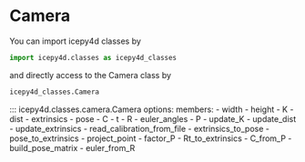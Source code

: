 # Camera

You can import icepy4d classes by

```python
import icepy4d.classes as icepy4d_classes
```

and directly access to the Camera class by

```python
icepy4d_classes.Camera
```

::: icepy4d.classes.camera.Camera
    options:
      members:
        - width
        - height
        - K
        - dist
        - extrinsics
        - pose
        - C
        - t
        - R
        - euler_angles
        - P
        - update_K
        - update_dist
        - update_extrinsics
        - read_calibration_from_file
        - extrinsics_to_pose
        - pose_to_extrinsics
        - project_point
        - factor_P
        - Rt_to_extrinsics
        - C_from_P
        - build_pose_matrix
        - euler_from_R

